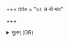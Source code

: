 +++
title = "०८ स नो भवः"

+++
<details><summary>मूलम् (GR)</summary>

स नो भवः परि वृणक्तु विश्वत  
आप इवाग्निः परि वृणक्तु नो भवः ।  
मा नो अभि मंस्त नमो अस्त्व् अस्मै ॥
</details>
